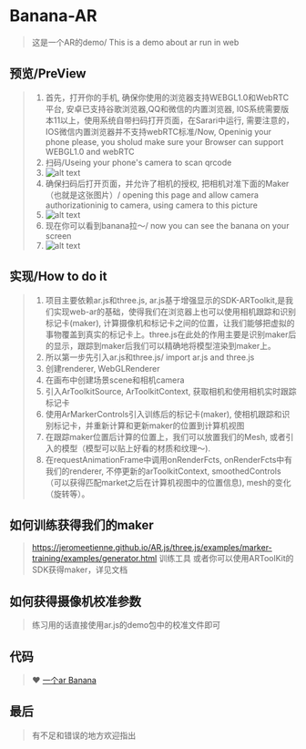 # Banana-AR
> 这是一个AR的demo/ This is a demo about ar run in web
## 预览/PreView
> 1. 首先，打开你的手机, 确保你使用的浏览器支持WEBGL1.0和WebRTC平台, 安卓已支持谷歌浏览器,QQ和微信的内置浏览器, I0S系统需要版本11以上，使用系统自带扫码打开页面，在Sarari中运行, 需要注意的，IOS微信内置浏览器并不支持webRTC标准/Now, Openinig your phone please, you sholud make sure your Browser can support WEBGL1.0 and webRTC
> 2. 扫码/Useing your phone's camera to scan qrcode 
> 3. ![alt text](https://skadieyes.github.io/Banana-AR/img/qrcode.png "qrCode")
> 4. 确保扫码后打开页面，并允许了相机的授权, 把相机对准下面的Maker（也就是这张图片）/ opening this page and allow camera authorizationinig to camera, using camera to this picture
> 5. ![alt text](https://skadieyes.github.io/Banana-AR/maker/banana.png "bananaMaker")
> 6. 现在你可以看到banana拉～/ now you can see the banana on your screen
> 3. ![alt text](https://skadieyes.github.io/Banana-AR/img/banana.jpeg "bananaOnScreen")
## 实现/How to do it
> 1. 项目主要依赖ar.js和three.js, ar.js基于增强显示的SDK-ARToolkit,是我们实现web-ar的基础，使得我们在浏览器上也可以使用相机跟踪和识别标记卡(maker), 计算摄像机和标记卡之间的位置，让我们能够把虚拟的事物覆盖到真实的标记卡上。three.js在此处的作用主要是识别maker后的显示，跟踪到maker后我们可以精确地将模型渲染到maker上。
> 2. 所以第一步先引入ar.js和three.js/ import ar.js and three.js
> 3. 创建renderer, WebGLRenderer
> 4. 在画布中创建场景scene和相机camera
> 5. 引入ArToolkitSource, ArToolkitContext, 获取相机和使用相机实时跟踪标记卡
> 6. 使用ArMarkerControls引入训练后的标记卡(maker), 使相机跟踪和识别标记卡，并重新计算和更新maker的位置到计算机视图
> 7. 在跟踪maker位置后计算的位置上，我们可以放置我们的Mesh, 或者引入的模型（模型可以贴上好看的材质和纹理～).
> 8. 在requestAnimationFrame中调用onRenderFcts,  onRenderFcts中有我们的renderer, 不停更新的arToolkitContext, smoothedControls（可以获得匹配market之后在计算机视图中的位置信息), mesh的变化（旋转等）。

## 如何训练获得我们的maker
>  https://jeromeetienne.github.io/AR.js/three.js/examples/marker-training/examples/generator.html  训练工具
>   或者你可以使用ARToolKit的SDK获得maker，详见文档
## 如何获得摄像机校准参数
> 练习用的话直接使用ar.js的demo包中的校准文件即可

## 代码
> :heart:  [一个ar Banana](https://github.com/skadieyes/Banana-AR)

## 最后
> 有不足和错误的地方欢迎指出
